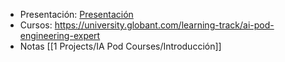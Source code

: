 - Presentación:
	[Presentación](https://sites.google.com/globant.com/aihub/home)
- Cursos:
	https://university.globant.com/learning-track/ai-pod-engineering-expert
- Notas
	[[1 Projects/IA Pod Courses/Introducción]]